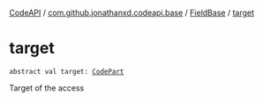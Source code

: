 [CodeAPI](../../index.md) / [com.github.jonathanxd.codeapi.base](../index.md) / [FieldBase](index.md) / [target](.)

# target

`abstract val target: `[`CodePart`](../../com.github.jonathanxd.codeapi/-code-part/index.md)

Target of the access

